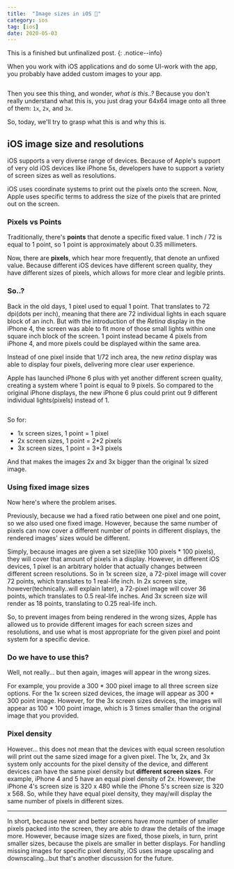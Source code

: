 ```yaml
---
title:  "Image sizes in iOS 🌅"
category: ios
tag: [ios]
date: 2020-05-03
---
```


This is a finished but unfinalized post.
{: .notice--info}


When you work with iOS applications and do some UI-work with the app, you probably have added custom images to your app. 

<img src="{{ site.url }}{{ site.baseurl }}/assets/images/posts/20200503/xcode-image-view.png" alt="">

Then you see this thing, and wonder, *what is this..?* Because you don't really understand what this is, you just drag your 64x64 image onto all three of them: `1x`, `2x`, and `3x`.

So, today, we'll try to grasp what this is and why this is.

## iOS image size and resolutions
iOS supports a very diverse range of devices. Because of Apple's support of very old iOS devices like iPhone 5s, developers have to support a variety of screen sizes as well as resolutions. 

iOS uses coordinate systems to print out the pixels onto the screen. Now, Apple uses specific terms to address the size of the pixels that are printed out on the screen.

### Pixels vs Points
Traditionally, there's **points** that denote a specific fixed value. 1 inch / 72 is equal to 1 point, so 1 point is approximately about 0.35 millimeters. 

Now, there are **pixels**, which hear more frequently, that denote an unfixed value. Because different iOS devices have different screen quality, they have different sizes of pixels, which allows for more clear and legible prints.

### So..?
Back in the old days, 1 pixel used to equal 1 point. That translates to 72 dpi(dots per inch), meaning that there are 72 individual lights in each square block of an inch. 
But with the introduction of the *Retina* display in the iPhone 4, the screen was able to fit more of those small lights within one square inch block of the screen. 1 point instead became 4 pixels from iPhone 4, and more pixels could be displayed within the same area. 

Instead of one pixel inside that 1/72 inch area, the new *retina* display was able to display four pixels, delivering more clear user experience.

Apple has launched iPhone 6 plus with yet another different screen quality, creating a system where 1 point is equal to 9 pixels. So compared to the original iPhone displays, the new iPhone 6 plus could print out 9 different individual lights(pixels) instead of 1.

<img src="{{ site.url }}{{ site.baseurl }}/assets/images/posts/20200503/pixel-comparison.png" alt="">

So for:
* 1x screen sizes, 1 point = 1 pixel
* 2x screen sizes, 1 point = 2*2 pixels
* 3x screen sizes, 1 point = 3*3 pixels

And that makes the images 2x and 3x bigger than the original 1x sized image. 

### Using fixed image sizes
Now here's where the problem arises. 

Previously, because we had a fixed ratio between one pixel and one point, so we also used one fixed image. However, because the same number of pixels can now cover a different number of points in different displays, the rendered images' sizes would be different. 

Simply, because images are given a set size(like 100 pixels * 100 pixels), they will cover that amount of pixels in a display. However, in different iOS devices, 1 pixel is an arbitrary holder that actually changes between different screen resolutions. 
So in 1x screen size, a 72-pixel image will cover 72 points, which translates to 1 real-life inch. In 2x screen size, however(technically..will explain later), a 72-pixel image will cover 36 points, which translates to 0.5 real-life inches. And 3x screen size will render as 18 points, translating to 0.25 real-life inch. 

So, to prevent images from being rendered in the wrong sizes, Apple has allowed us to provide different images for each screen sizes and resolutions, and use what is most appropriate for the given pixel and point system for a specific device. 

### Do we have to use this?
Well, not really... but then again, images will appear in the wrong sizes. 

For example, you provide a 300 * 300 pixel image to all three screen size options. For the 1x screen sized devices, the image will appear as 300 * 300 point image. However, for the 3x screen sizes devices, the images will appear as 100 * 100 point image, which is 3 times smaller than the original image that you provided. 

### Pixel density
However... this does not mean that the devices with equal screen resolution will print out the same sized image for a given pixel. The 1x, 2x, and 3x system only accounts for the pixel density of the device, and different devices can have the same pixel density but **different screen sizes**. For example, iPhone 4 and 5 have an equal pixel density of 2x. However, the iPhone 4's screen size is 320 x 480 while the iPhone 5's screen size is 320 x 568. So, while they have equal pixel density, they may/will display the same number of pixels in different sizes. 

---

In short, because newer and better screens have more number of smaller pixels packed into the screen, they are able to draw the details of the image more. However, because image sizes are fixed, those pixels, in turn, print smaller sizes, because the pixels are smaller in better displays. For handling missing images for specific pixel density, iOS uses image upscaling and downscaling...but that's another discussion for the future. 